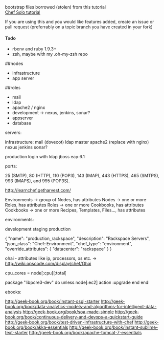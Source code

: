 bootstrap files borrowed (stolen) from this tutorial  
[Chef Solo tutorial](http://opinionatedprogrammer.com/2011/06/chef-solo-tutorial-managing-a-single-server-with-chef/#comment-910)

If you are using this and you would like features added, create an issue or pull request (preferrably on a topic branch you have created in your fork)

#### Todo

* rbenv and ruby 1.9.3+
* zsh, maybe with my .oh-my-zsh repo

##nodes
* infrastructure
* app server


##roles
* mail
* ldap
* apache2 / nginx
* development -> nexus, jenkins, sonar?
* appserver
* database

servers:

infrastructure:
    mail (dovecot)
    ldap master
    apache2 (replace with nginx)
    nexus
    jenkins
    sonar?

production
    login with ldap
    jboss eap 6.1

ports:

25 (SMTP), 80 (HTTP), 110 (POP3), 143 (IMAP), 443 (HTTPS), 465 (SMTPS), 993 (IMAPS), and 995 (POP3S).

http://learnchef.getharvest.com/


Environments -> group of Nodes, has attributes
Nodes -> one or more Roles, has attributes
Roles -> one or more Cookbooks, has attributes
Cookbooks -> one or more Recipes, Templates, Files..., has attributes



environments:

development
staging
production

{
 "name": "production_rackspace",
 "description": "Rackspace Servers",
 "json_class": "Chef::Environment",
 "chef_type": "environment",
 "override_attributes": {
   "datacenter": "rackspace"
 }
}


ohai - attributes like ip, processors, os etc. -> http://wiki.opscode.com/display/chef/Ohai

cpu_cores = node[:cpu][:total]

package "libpcre3-dev" do
  unless node[:ec2]
    action :upgrade
  end
end


ebooks:

http://geek-book.org/book/instant-osgi-starter
http://geek-book.org/book/data-analytics-models-and-algorithms-for-intelligent-data-analysis
http://geek-book.org/book/soa-made-simple
http://geek-book.org/book/continuous-delivery-and-devops-a-quickstart-guide
http://geek-book.org/book/test-driven-infrastructure-with-chef
http://geek-book.org/book/akka-essentials
http://geek-book.org/book/instant-sublime-text-starter
http://geek-book.org/book/apache-tomcat-7-essentials


